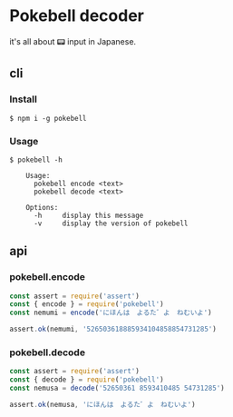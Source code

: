 # Pokebell decoder
it's all about 📟 input in Japanese.

## cli
### Install
```console
$ npm i -g pokebell
```

### Usage
```console
$ pokebell -h

    Usage:
      pokebell encode <text>
      pokebell decode <text>

    Options:
      -h     display this message
      -v     display the version of pokebell
```

## api

### pokebell.encode
```js
const assert = require('assert')
const { encode } = require('pokebell')
const nemumi = encode('にほんは　よるた゛よ　ねむいよ')

assert.ok(nemumi, '526503618885934104858854731285')
```

### pokebell.decode
```js
const assert = require('assert')
const { decode } = require('pokebell')
const nemusa = decode('52650361 8593410485 54731285')

assert.ok(nemusa, 'にほんは　よるた゛よ　ねむいよ')
```
